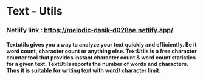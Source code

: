 # Text - Utils

### Netlify link : https://melodic-dasik-d028ae.netlify.app/

#### Textutils gives you a way to analyze your text quickly and efficiently. Be it word count, character count or anything else. TextUtils is a free character counter tool that provides instant character count & word count statistics for a given text. TextUtils reports the number of words and characters. Thus it is suitable for writing text with word/ character limit.
